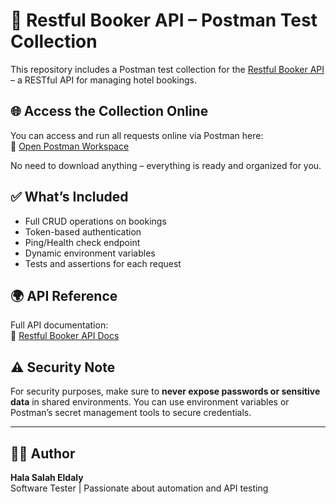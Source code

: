 # 🧾 Restful Booker API – Postman Test Collection

This repository includes a Postman test collection for the [Restful Booker API](https://restful-booker.herokuapp.com/apidoc/index.html) – a RESTful API for managing hotel bookings.

## 🌐 Access the Collection Online

You can access and run all requests online via Postman here:  
🔗 [Open Postman Workspace](https://www.postman.com/a-7919/restfulbookerpostman/overview)

No need to download anything – everything is ready and organized for you.

## ✅ What’s Included

- Full CRUD operations on bookings
- Token-based authentication
- Ping/Health check endpoint
- Dynamic environment variables
- Tests and assertions for each request

## 🌍 API Reference

Full API documentation:  
📄 [Restful Booker API Docs](https://restful-booker.herokuapp.com/apidoc/index.html)

## ⚠️ Security Note

For security purposes, make sure to **never expose passwords or sensitive data** in shared environments. You can use environment variables or Postman’s secret management tools to secure credentials.

---

## 👩‍💻 Author

**Hala Salah Eldaly**  
Software Tester | Passionate about automation and API testing  
